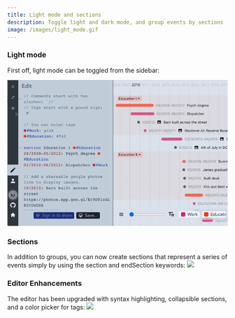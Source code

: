 ```yaml
---
title: Light mode and sections
description: Toggle light and dark mode, and group events by sections
image: /images/light_mode.gif
---
```


### Light mode

First off, light mode can be toggled from the sidebar:

![](/images/light_mode.gif)

### Sections

In addition to groups, you can now create sections that represent a series of events simply by using the section and endSection keywords:
![](/images/sections.gif)

### Editor Enhancements

The editor has been upgraded with syntax highlighting, collapsible sections, and a color picker for tags:
![](/images/editor.gif)
